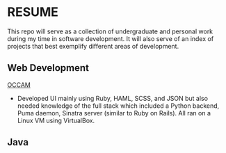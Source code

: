 # RESUME
This repo will serve as a collection of undergraduate and personal work during my time in software development. It will also serve of an index of projects that best exemplify different areas of development.

## Web Development
[OCCAM](https://github.com/mh-o/resume/tree/master/Undergrad%20Project%20OCCAM)
- Developed UI mainly using Ruby, HAML, SCSS, and JSON but also needed knowledge of the full stack which included a Python backend, Puma daemon, Sinatra server (similar to Ruby on Rails). All ran on a Linux VM using VirtualBox.

## Java
